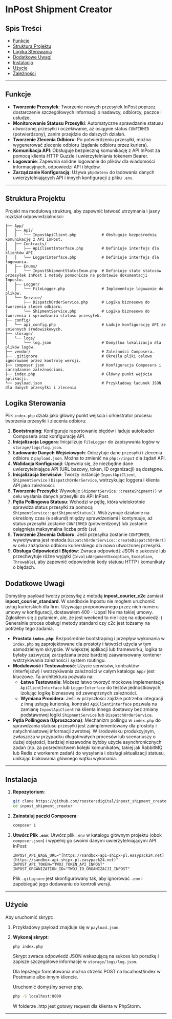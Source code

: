 # InPost Shipment Creator

## Spis Treści

* [Funkcje](#funkcje)
* [Struktura Projektu](#struktura-projektu)
* [Logika Sterowania](#logika-sterowania)
* [Dodatkowe Uwagi](#dodatkowe-uwagi)
* [Instalacja](#instalacja)
* [Użycie](#uzycie)
* [Zależności](#zaleznosci)


---

## Funkcje

* **Tworzenie Przesyłek**: Tworzenie nowych przesyłek InPost poprzez dostarczenie szczegółowych informacji o nadawcy, odbiorcy, paczce i usłudze.
* **Monitorowanie Statusu Przesyłki**: Automatyczne sprawdzanie statusu utworzonej przesyłki i oczekiwanie, aż osiągnie status `CONFIRMED` (potwierdzony), zanim przejdzie do dalszych działań.
* **Tworzenie Zlecenia Odbioru**: Po potwierdzeniu przesyłki, można wygenerować zlecenie odbioru (żądanie odbioru przez kuriera).
* **Komunikacja API**: Obsługuje bezpieczną komunikację z API InPost za pomocą klienta HTTP Guzzle i uwierzytelniania tokenem Bearer.
* **Logowanie**: Zapewnia solidne logowanie do plików dla wiadomości informacyjnych, odpowiedzi API i błędów.
* **Zarządzanie Konfiguracją**: Używa `phpdotenv` do ładowania danych uwierzytelniających API i innych konfiguracji z pliku `.env`.

---

## Struktura Projektu

Projekt ma modułową strukturę, aby zapewnić łatwość utrzymania i jasny rozdział odpowiedzialności:

```
├── App/
│   ├── Api/
│   │   └── InpostApiClient.php           # Obsługuje bezpośrednią komunikację z API InPost.
│   ├── Contracts/
│   │   ├── ApiClientInterface.php        # Definiuje interfejs dla klientów API.
│   │   └── LoggerInterface.php           # Definiuje interfejs dla logowania.
│   ├── Enums/
│   │   └── InpostShipmentStatusEnum.php  # Definiuje stałe statusów przesyłek InPost i metody pomocnicze na podstawie dokumentacji Inpostu.
│   ├── Logger/
│   │   └── FileLogger.php                # Implementuje logowanie do plików.
│   └── Service/
│       ├── DispatchOrderService.php      # Logika biznesowa do tworzenia zleceń odbioru.
│       └── ShipmentService.php           # Logika biznesowa do tworzenia i sprawdzania statusu przesyłek.
├── config/
│   └── api_config.php                    # Ładuje konfigurację API ze zmiennych środowiskowych.
├── storage/
│   └── logs/
│       └── log.json                      # Domyślna lokalizacja dla plików logów.
├── vendor/                               # Zależności Composera.
├── .gitignore                            # Określa pliki celowo ignorowane przez kontrolę wersji.
├── composer.json                         # Konfiguracja Composera i zarządzanie zależnościami.
├── index.php                             # Główny punkt wejścia aplikacji.
└── payload.json                          # Przykładowy ładunek JSON dla danych przesyłki i zlecenia
```


## Logika Sterowania

Plik `index.php` działa jako główny punkt wejścia i orkiestrator procesu tworzenia przesyłki i zlecenia odbioru:

1.  **Bootstraping**: Konfiguruje raportowanie błędów i ładuje autoloader Composera oraz konfigurację API.
2.  **Inicjalizacja Loggera**: Inicjalizuje `FileLogger` do zapisywania logów w `storage/logs/log.json`.
3.  **Ładowanie Danych Wejściowych**: Odczytuje dane przesyłki i zlecenia odbioru z `payload.json`. Można to zmienić na `php://input` dla żądań API.
4.  **Walidacja Konfiguracji**: Upewnia się, że niezbędne dane uwierzytelniające API (URL bazowy, token, ID organizacji) są dostępne.
5.  **Inicjalizacja Serwisów**: Tworzy instancje `InpostApiClient`, `ShipmentService` i `DispatchOrderService`, wstrzykując loggera i klienta API jako zależności.
6.  **Tworzenie Przesyłki**: Wywołuje `ShipmentService::createShipment()` w celu wysłania danych przesyłki do API InPost.
7.  **Pętla Pollingowa Statusu**: Wchodzi w pętlę, która wielokrotnie sprawdza status przesyłki za pomocą `ShipmentService::getShipmentStatus()`. Wstrzymuje działanie na określony czas (`6` sekund) między sprawdzeniami i kontynuuje, aż status przesyłki zostanie `CONFIRMED` (potwierdzony) lub zostanie osiągnięta maksymalna liczba prób (`10`).
8.  **Tworzenie Zlecenia Odbioru**: Jeśli przesyłka zostanie `CONFIRMED`, wywoływana jest metoda `DispatchOrderService::createDispatchOrder()` w celu zażądania odbioru kurierskiego dla nowo utworzonej przesyłki.
9.  **Obsługa Odpowiedzi i Błędów**: Zwraca odpowiedź JSON o sukcesie lub przechwytuje różne wyjątki (`InvalidArgumentException`, `Exception`, `Throwable`), aby zapewnić odpowiednie kody statusu HTTP i komunikaty o błędach.

## Dodatkowe Uwagi

Domyślny payload tworzy przesyłkę z metodą **inpost_courier_c2c** zamiast **inpost_courier_standard**.
W sandboxie Inpostu nie mogłem uruchomić usług kurierskich dla firm. 
Używając proponowanego przez nich numeru umowy w konfiguracji, dostawałem 400 - Upps! Nie ma takiej umowy.
Zgłosiłem się z pytaniem, ale, że jest weekend to nie liczę na odpowiedź :)
Generalnie proces obsługi metody standard czy c2c jest tożsamy na potrzeby tego zadania.

* **Prostota `index.php`**: Bezpośrednie bootstraping i przepływ wykonania w `index.php` są zaprojektowane dla prostoty i łatwości użycia w tym samodzielnym skrypcie. W większej aplikacji lub frameworku, logika ta byłaby zazwyczaj zarządzana przez bardziej zaawansowany kontener wstrzykiwania zależności i system routingu.
* **Modułowość i Testowalność**: Użycie serwisów, kontraktów (interfejsów) i wstrzykiwania zależności w całym katalogu `App/` jest kluczowe. Ta architektura pozwala na:
    * **Łatwe Testowanie**: Możesz łatwo tworzyć mockowe implementacje `ApiClientInterface` lub `LoggerInterface` do testów jednostkowych, izolując logikę biznesową od zewnętrznych zależności.
    * **Wymiana Providera**: Jeśli w przyszłości zajdzie potrzeba integracji z inną usługą kurierską, kontrakt `ApiClientInterface` pozwala na zamianę `InpostApiClient` na klienta innego dostawcy bez zmiany podstawowej logiki `ShipmentService` lub `DispatchOrderService`.
* **Pętla Pollingowa (Uproszczona)**: Mechanizm pollingu w `index.php` do sprawdzania statusu przesyłki jest zaimplementowany dla prostoty i natychmiastowej informacji zwrotnej. W środowisku produkcyjnym, zwłaszcza w przypadku długotrwałych procesów lub scenariuszy o dużej objętości, bardziej niezawodne byłoby użycie asynchronicznych zadań (np. za pośrednictwem kolejki komunikatów, takiej jak RabbitMQ lub Redis z workerem zadań) do wysyłania i obsługi aktualizacji statusu, unikając blokowania głównego wątku wykonania.

---

## Instalacja

1.  **Repozytorium**:
    ```bash
    git clone https://github.com/roostersdigital/inpost_shipment_creator.git
    cd inpost_shipment_creator
    ```
2.  **Zainstaluj paczki Composera**:
    ```bash
    composer i
    ```

3.  **Utwórz Plik `.env`**:
    Utwórz plik `.env` w katalogu głównym projektu (obok `composer.json`) i wypełnij go swoimi danymi uwierzytelniającymi API InPost:
    ```
    INPOST_API_BASE_URL="[https://sandbox-api-shipx-pl.easypack24.net](https://sandbox-api-shipx-pl.easypack24.net)"
    INPOST_API_TOKEN="TWÓJ_TOKEN_API_INPOST"
    INPOST_ORGANIZATION_ID="TWÓJ_ID_ORGANIZACJI_INPOST"
    ```
    Plik `.gitignore` jest skonfigurowany tak, aby ignorować `.env` i zapobiegać jego dodawaniu do kontroli wersji.

---

## Użycie

Aby uruchomić skrypt:

1.  Przykładowy payload znajduje się w `payload.json`.
2.  **Wykonaj skrypt**:
    ```bash
    php index.php
    ```
    Skrypt zwraca odpowiedź JSON wskazującą na sukces lub porażkę i zapisze szczegółowe informacje w `storage/logs/log.json`.

    Dla lepszego formatowania można strzelić POST na localhost/index w Postmanie albo innym kliencie.
    
    Uruchomić domyślny server php.

    ```bash
    php -S localhost:8000
    ```

    W folderze .http jest gotowy request dla klienta w PhpStorm.

---